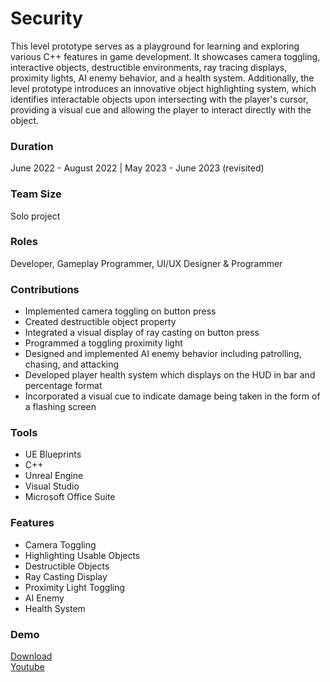 # Security
This level prototype serves as a playground for learning and exploring various C++ features in game development. It showcases camera toggling, interactive objects, destructible environments, ray tracing displays, proximity lights, AI enemy behavior, and a health system. Additionally, the level prototype introduces an innovative object highlighting system, which identifies interactable objects upon intersecting with the player's cursor, providing a visual cue and allowing the player to interact directly with the object.

### Duration
June 2022 - August 2022  |  May 2023 - June 2023 (revisited)

### Team Size
Solo project

### Roles
Developer, Gameplay Programmer, UI/UX Designer & Programmer

### Contributions
- Implemented camera toggling on button press
- Created destructible object property
- Integrated a visual display of ray casting on button press
- Programmed a toggling proximity light
- Designed and implemented AI enemy behavior including patrolling, chasing, and attacking
- Developed player health system which displays on the HUD in bar and percentage format
- Incorporated a visual cue to indicate damage being taken in the form of a flashing screen

### Tools
- UE Blueprints
- C++
- Unreal Engine
- Visual Studio
- Microsoft Office Suite

### Features
- Camera Toggling
- Highlighting Usable Objects
- Destructible Objects
- Ray Casting Display
- Proximity Light Toggling
- AI Enemy
- Health System

### Demo
[Download](https://lindseybraun.itch.io/security) <br>
[Youtube](https://youtu.be/dGNNAskwbWw)
